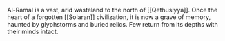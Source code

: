 Al-Ramal is a vast, arid wasteland to the north of [[Qethusiyya]]. Once the heart of a forgotten [[Solaran]] civilization, it is now a grave of memory, haunted by glyphstorms and buried relics. Few return from its depths with their minds intact.